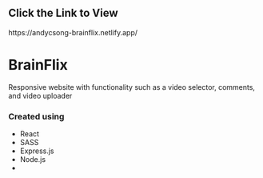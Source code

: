 
<h2>Click the Link to View</h2>
https://andycsong-brainflix.netlify.app/

# BrainFlix 
Responsive website with functionality such as a video selector, comments, and video uploader

<h3>Created using </h3>

* React
* SASS
* Express.js 
* Node.js 
* 

